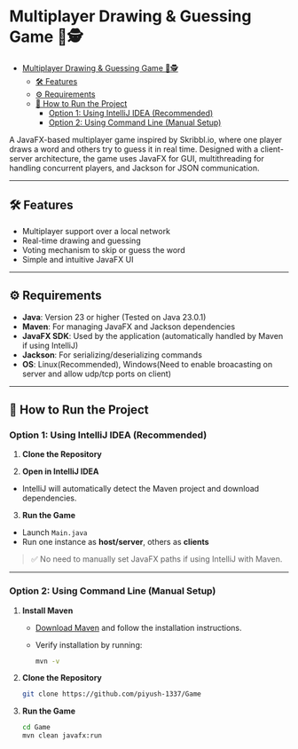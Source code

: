 # Multiplayer Drawing & Guessing Game 🎨🕵️

<!--toc:start-->
- [Multiplayer Drawing & Guessing Game 🎨🕵️](#multiplayer-drawing-guessing-game-🎨🕵️)
  - [🛠 Features](#🛠-features)
  - [⚙️ Requirements](#️-requirements)
  - [🚀 How to Run the Project](#🚀-how-to-run-the-project)
    - [Option 1: Using IntelliJ IDEA (Recommended)](#option-1-using-intellij-idea-recommended)
    - [Option 2: Using Command Line (Manual Setup)](#option-2-using-command-line-manual-setup)
<!--toc:end-->

A JavaFX-based multiplayer game inspired by Skribbl.io, where one player draws a word and others try to guess it in real time. Designed with a client-server architecture, the game uses JavaFX for GUI, multithreading for handling concurrent players, and Jackson for JSON communication.

---

## 🛠 Features

- Multiplayer support over a local network
- Real-time drawing and guessing
- Voting mechanism to skip or guess the word
- Simple and intuitive JavaFX UI

---

## ⚙️ Requirements

- **Java**: Version 23 or higher (Tested on Java 23.0.1)
- **Maven**: For managing JavaFX and Jackson dependencies
- **JavaFX SDK**: Used by the application (automatically handled by Maven if using IntelliJ)
- **Jackson**: For serializing/deserializing commands
- **OS**: Linux(Recommended), Windows(Need to enable broacasting on server and allow udp/tcp ports on client)

---

## 🚀 How to Run the Project

### Option 1: Using IntelliJ IDEA (Recommended)

1. **Clone the Repository**  

2. **Open in IntelliJ IDEA**  

- IntelliJ will automatically detect the Maven project and download dependencies.

3. **Run the Game**  

- Launch `Main.java`
- Run one instance as **host/server**, others as **clients**

> ✅ No need to manually set JavaFX paths if using IntelliJ with Maven.

---

### Option 2: Using Command Line (Manual Setup)

1. **Install Maven**  
   - [Download Maven](https://maven.apache.org/download.cgi) and follow the installation instructions.  
   - Verify installation by running:  

     ```bash
     mvn -v
     ```

2. **Clone the Repository**

   ```bash
   git clone https://github.com/piyush-1337/Game
   ```

3. **Run the Game**

   ```bash
   cd Game
   mvn clean javafx:run
   ```
